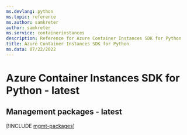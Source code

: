 ```yaml
---
ms.devlang: python
ms.topic: reference
ms.author: samkreter
author: samkreter
ms.service: containerinstances
description: Reference for Azure Container Instances SDK for Python
title: Azure Container Instances SDK for Python
ms.data: 07/22/2022
---
```

# Azure Container Instances SDK for Python - latest

## Management packages - latest
[!INCLUDE [mgmt-packages](container-instances-mgmt-index.md)]